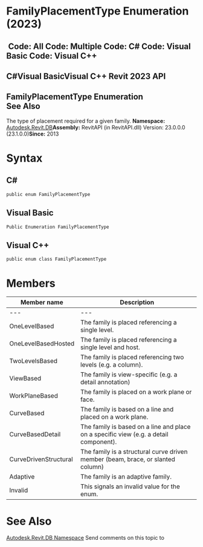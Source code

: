 # FamilyPlacementType Enumeration (2023)

﻿
 Code: All Code: Multiple Code: C# Code: Visual Basic Code: Visual C++   
---  
C#Visual BasicVisual C++
Revit 2023 API  
---  
FamilyPlacementType Enumeration  
See Also  
---  
The type of placement required for a given family. 
**Namespace:** [Autodesk.Revit.DB](87546ba7-461b-c646-cbb1-2cb8f5bff8b2.md "Autodesk.Revit.DB Namespace")**Assembly:** RevitAPI (in RevitAPI.dll) Version: 23.0.0.0 (23.1.0.0)**Since:** 2013 
# Syntax
C#  
---  
```text
public enum FamilyPlacementType
```
  
Visual Basic  
---  
```text
Public Enumeration FamilyPlacementType
```
  
Visual C++  
---  
```text
public enum class FamilyPlacementType
```
  
# Members
| Member name | Description |
| --- | --- |
| --- | --- |
| OneLevelBased | The family is placed referencing a single level. |
| OneLevelBasedHosted | The family is placed referencing a single level and host. |
| TwoLevelsBased | The family is placed referencing two levels (e.g. a column). |
| ViewBased | The family is view-specific (e.g. a detail annotation) |
| WorkPlaneBased | The family is placed on a work plane or face. |
| CurveBased | The family is based on a line and placed on a work plane. |
| CurveBasedDetail | The family is based on a line and place on a specific view (e.g. a detail component). |
| CurveDrivenStructural | The family is a structural curve driven member (beam, brace, or slanted column) |
| Adaptive | The family is an adaptive family. |
| Invalid | This signals an invalid value for the enum. |

# See Also
[Autodesk.Revit.DB Namespace](87546ba7-461b-c646-cbb1-2cb8f5bff8b2.md "Autodesk.Revit.DB Namespace")
Send comments on this topic to 